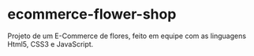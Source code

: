 # ecommerce-flower-shop
Projeto de um  E-Commerce de flores, feito em equipe com as linguagens Html5, CSS3 e JavaScript.
